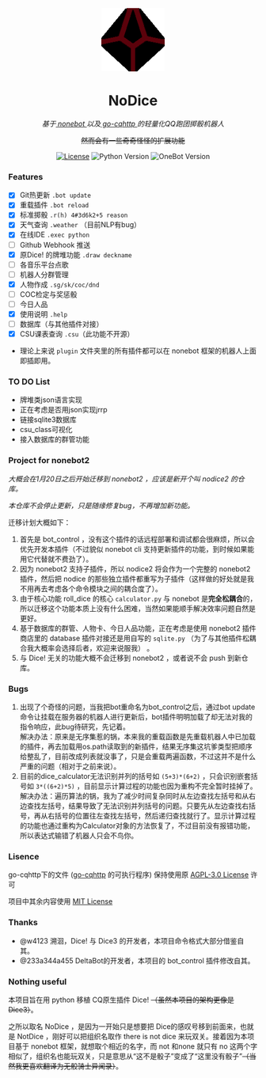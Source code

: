 <div align="center">
	<img width="128" src="docs/nodice.png" alt="logo"></br>

# NoDice

*基于[ nonebot ](https://github.com/nonebot/nonebot)以及[ go-cqhttp ](https://github.com/Mrs4s/go-cqhttp)的轻量化QQ跑团掷骰机器人*

~~然而会有一些奇奇怪怪的扩展功能~~

[![License](https://img.shields.io/github/license/thereisnodice/nodice)](LICENSE)
![Python Version](https://img.shields.io/badge/python-3.7+-blue.svg)
![OneBot Version](https://img.shields.io/badge/OneBot-v11-black)

</div>

### Features

- [x] Git热更新 `.bot update`
- [x] 重载插件 `.bot reload`
- [x] 标准掷骰 `.r(h) 4#3d6k2+5 reason`
- [x] 天气查询 `.weather` （目前NLP有bug）
- [x] 在线IDE `.exec python`
- [ ] Github Webhook 推送
- [x] 原Dice! 的牌堆功能 `.draw deckname`
- [ ] 各音乐平台点歌
- [ ] 机器人分群管理
- [x] 人物作成 `.sg/sk/coc/dnd`
- [ ] COC检定与奖惩骰
- [ ] 今日人品
- [x] 使用说明 `.help`
- [ ] 数据库（与其他插件对接）
- [x] CSU课表查询 `.csu`（此功能不开源）

- 理论上来说 `plugin` 文件夹里的所有插件都可以在 nonebot 框架的机器人上面即插即用。

### TO DO List

- 牌堆类json语言实现
- 正在考虑是否用json实现jrrp
- 链接sqlite3数据库
- csu_class可视化
- 接入数据库的群管功能

### Project for nonebot2

*大概会在1月20日之后开始迁移到 nonebot2 ，应该是新开个叫 nodice2 的仓库。*

*本仓库不会停止更新，只是随缘修复bug，不再增加新功能。*

迁移计划大概如下：

1. 首先是 bot_control ，没有这个插件的话远程部署和调试都会很麻烦，所以会优先开发本插件（不过貌似 nonebot cli 支持更新插件的功能，到时候如果能用它代替就不费劲了）。
2. 因为 nonebot2 支持子插件，所以 nodice2 将会作为一个完整的 nonebot2 插件，然后把 nodice 的那些独立插件都重写为子插件（这样做的好处就是我不用再去考虑各个命令模块之间的耦合度了）。
3. 由于核心功能 roll_dice 的核心 `calculator.py` 与 nonebot 是**完全松耦合**的，所以迁移这个功能本质上没有什么困难，当然如果能顺手解决效率问题自然是更好。
4. 基于数据库的群管、人物卡、今日人品功能，正在考虑是使用 nonebot2 插件商店里的 database 插件对接还是用自写的 `sqlite.py` （为了与其他插件松耦合我大概率会选择后者，欢迎来说服我） 。
5. 与 Dice! 无关的功能大概不会迁移到 nonebot2 ，或者说不会 push 到新仓库。

### Bugs

1. 出现了个奇怪的问题，当我把bot重命名为bot_control之后，通过bot update命令让挂载在服务器的机器人进行更新后，bot插件明明加载了却无法对我的指令响应，此bug待研究，先记着。  
解决办法：原来是无序集惹的锅，本来我的重载函数是先重载机器人中已加载的插件，再去加载用os.path读取到的新插件，结果无序集这坑爹类型把顺序给整乱了，目前改成列表就没事了，只是会重载两遍函数，不过这并不是什么严重的问题（相对于之前来说）。  
2. 目前的dice_calculator无法识别并列的括号如 `(5+3)*(6+2)` ，只会识别嵌套括号如 `3*((6+2)*5)` ，目前显示计算过程的功能也因为重构不完全暂时挂掉了。  
解决办法：遍历算法的锅，我为了减少时间复杂同时从左边查找左括号和从右边查找左括号，结果导致了无法识别并列括号的问题。只要先从左边查找右括号，再从右括号的位置往左查找左括号，然后递归查找就行了。显示计算过程的功能也通过重构为Calculator对象的方法恢复了，不过目前没有报错功能，所以表达式输错了机器人只会不鸟你。

### Lisence

go-cqhttp下的文件 ([go-cqhttp](https://github.com/Mrs4s/go-cqhttp) 的可执行程序) 保持使用原 [AGPL-3.0 License](https://github.com/Mrs4s/go-cqhttp/blob/master/LICENSE) 许可

项目中其余内容使用 [MIT License](LICENSE)

### Thanks

- @w4123 溯洄，Dice! 与 Dice3 的开发者，本项目命令格式大部分借鉴自其。
- @233a344a455 DeltaBot的开发者，本项目的 bot_control 插件修改自其。

### Nothing useful

本项目旨在用 python 移植 CQ原生插件 Dice! ~~（虽然本项目的架构更像是 Dice3）~~。

之所以取名 NoDice ，是因为一开始只是想要把 Dice的感叹号移到前面来，也就是 NotDice ，刚好可以把组织名取作 there is not dice 来玩双关。接着因为本项目基于 nonebot 框架，就想取个相近的名字，而 not 和none 就只有 no 这两个字相似了，组织名也能玩双关，只是意思从“这不是骰子”变成了“这里没有骰子”~~（当然我更喜欢翻译为无骰骑士异闻录）~~。